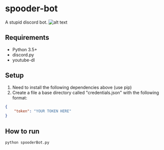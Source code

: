 # spooder-bot
A stupid discord bot.
![alt text](http://i.imgur.com/IvIH9vy.png)

## Requirements
- Python 3.5+
- discord.py
- youtube-dl

## Setup
1. Need to install the following dependencies above (use pip)
2. Create a file a base directory called "credentials.json" with the following format:
```json
{
    "token": "YOUR TOKEN HERE"
}
```

## How to run
```
python spooderBot.py
```